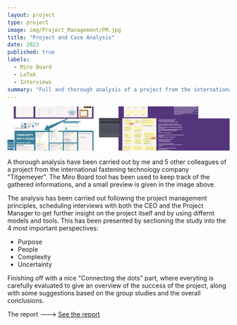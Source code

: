 ```yaml
---
layout: project
type: project
image: img/Project_Management/PM.jpg
title: "Project and Case Analysis"
date: 2023
published: true
labels:
  - Miro Board
  - LaTeX
  - Interviews
summary: "Full and thorough analysis of a project from the international fastening technology company 'Titgemeyer'."
---
```


<img class="img-fluid" src="../img/Project_Management/PM_header.jpg">

A thorough analysis have been carried out by me and 5 other colleagues of a project from the international fastening technology company "Titgemeyer". The Miro Board tool has been used to keep track of the gathered informations, and a small preview is given in the image above.

The analysis has been carried out following the project management principles, scheduling interviews with both the CEO and the Project Manager to get further insight on the project itself and by using differnt models and tools.
This has been presented by sectioning the study into the 4 most important perspectives:

- Purpose
- People
- Complexity
- Uncertainty

Finishing off with a nice "Connecting the dots" part, where everyting is carefully evaluated to give an overview of the success of the project, along with some suggestions based on the group studies and the overall conclusions.

The report ---> <a href="/src/Project_Management/Group30_RestorageTitgemeyer_s223455_NikolasVitaliti.pdf"><i class="large github icon "></i>See the report</a>
